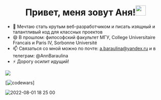 

### <h1 align="center">Привет, меня зовут Аня!<img src="https://github.com/blackcater/blackcater/raw/main/images/Hi.gif" height="32"/></h1></h1>




- 🌱 Мечтаю стать крутым веб-разработчиком и писать изящный и талантливый код для классных проектов
 - 😄 В прошлом: философский факультет МГУ, College Universitaire Francais и Paris IV, Sorbonne Université 
- 📫 Связаться со мной можно по почте: a.baraulina@yandex.ru и в телеграм: @AnnBaraulina
- ⚡  Дорогу осилит идущий!





![](https://komarev.com/ghpvc/?username=AnnaBaraulina)

[![codewars](https://www.codewars.com/users/AnnaBaraulina/badges/micro)]

![2022-08-01 18 25 00](https://user-images.githubusercontent.com/62443897/182222915-4c76a87c-c961-4d76-9b9e-4a58a7d050ed.jpg)
